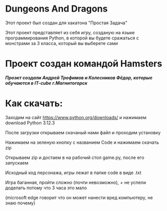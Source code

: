 **Dungeons And Dragons**
========================

 Этот проект был создан для хакатона "Простая Задача"

 Этот проект представляет из себя игру, созданую на языке программирования Python, в которой вы будете сражаться с монстрами за 3 класса, который вы выберете сами

 Проект создан командой Hamsters
 =============================
 
 ***Проэкт создали Андрей Трофимов и Колесников Фёдор, которые обучаются в IT-cube г.Магнитогорск***

Как скачать: 
==========

 Заходим на сайт https://www.python.org/downloads/ и нажимаем download Python 3.12.3

 После загрузки открываем скачаный нами файл и проходим установку

 Нажимаем на зеленую кнопку с названием Code и нажимаем скачать zip

 Открываем zip и достаем в на рабочий стол game.py, после его запускаем

 Исходный код персонажа, игры лежат в папке code в виде .txt

 Игра баганная, пройти сложно (почти невозможно), + не успели доделать потому что 3 часа это мало

(microsoft edge говорит что он может нанести вред компьютеру, не знаю почему)
